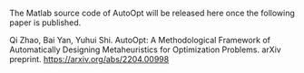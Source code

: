 The Matlab source code of AutoOpt will be released here once the following paper is published.

Qi Zhao, Bai Yan, Yuhui Shi. AutoOpt: A Methodological Framework of Automatically Designing Metaheuristics for Optimization Problems. arXiv preprint. https://arxiv.org/abs/2204.00998
